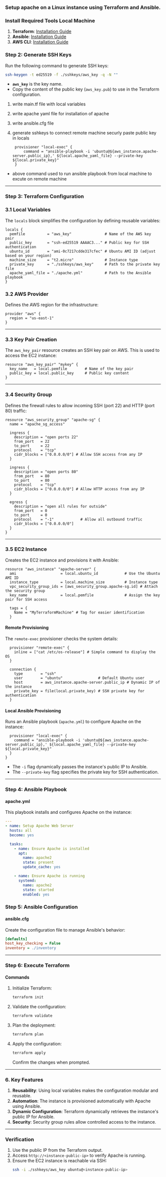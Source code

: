 ### Setup apache on a Linux instance using Terraform and Ansible.
### Install Required Tools **Local Machine**
1. **Terraform**: [Installation Guide](https://developer.hashicorp.com/terraform/tutorials/aws-get-started/install-cli)
2. **Ansible**: [Installation Guide](https://docs.ansible.com/ansible/latest/installation_guide/intro_installation.html)
3. **AWS CLI**: [Installation Guide](https://docs.aws.amazon.com/cli/latest/userguide/install-cliv2.html)

### **Step 2: Generate SSH Keys**
Run the following command to generate SSH keys:
```bash
ssh-keygen -t ed25519 -f ./sshkeys/aws_key -q -N ""
```
- **`aws_key`** is the key name. 
- Copy the content of the public key (`aws_key.pub`) to use in the Terraform configuration.


1. write main.tf file with local variables 
2. write apache yaml file for installation of apache
3. write ansible.cfg file 
4. generate sshkeys to connect remote machine securly paste public key in locals

        provisioner "local-exec" {
            command = "ansible-playbook -i 'ubuntu@${aws_instance.apache-server.public_ip},' ${local.apache_yaml_file} --private-key ${local.private_key}"
        }

 - above command used to run ansible playbook from local machine to excute on remote machine 


---
### **Step 3: Terraform Configuration**
### **3.1 Local Variables**
The `locals` block simplifies the configuration by defining reusable variables:
```hcl
locals {
  pemfile          = "aws_key"               # Name of the AWS key pair
  public_key       = "ssh-ed25519 AAAAC3..." # Public key for SSH authentication
  ubuntu_id        = "ami-0c7217cdde317cfec" # Ubuntu AMI ID (adjust based on your region)
  machine_size     = "t2.micro"              # Instance type
  private_key      = "./sshkeys/aws_key"     # Path to the private key file
  apache_yaml_file = "./apache.yml"          # Path to the Ansible playbook
}
```

### **3.2 AWS Provider**
Defines the AWS region for the infrastructure:
```hcl
provider "aws" {
  region = "us-east-1"
}
```

---

### **3.3 Key Pair Creation**
The `aws_key_pair` resource creates an SSH key pair on AWS. This is used to access the EC2 instance:
```hcl
resource "aws_key_pair" "mykey" {
  key_name   = local.pemfile        # Name of the key pair
  public_key = local.public_key     # Public key content
}
```

---

### **3.4 Security Group**
Defines the firewall rules to allow incoming SSH (port 22) and HTTP (port 80) traffic:
```hcl
resource "aws_security_group" "apache-sg" {
  name = "apache_sg_access"

  ingress {
    description = "open ports 22"
    from_port   = 22
    to_port     = 22
    protocol    = "tcp"
    cidr_blocks = ["0.0.0.0/0"] # Allow SSH access from any IP
  }

  ingress {
    description = "open ports 80"
    from_port   = 80
    to_port     = 80
    protocol    = "tcp"
    cidr_blocks = ["0.0.0.0/0"] # Allow HTTP access from any IP
  }

  egress {
    description = "open all rules for outside"
    from_port   = 0
    to_port     = 0
    protocol    = "-1"            # Allow all outbound traffic
    cidr_blocks = ["0.0.0.0/0"]
  }
}
```

---

### **3.5 EC2 Instance**
Creates the EC2 instance and provisions it with Ansible:
```hcl
resource "aws_instance" "apache-server" {
  ami                    = local.ubuntu_id            # Use the Ubuntu AMI ID
  instance_type          = local.machine_size         # Instance type
  vpc_security_group_ids = [aws_security_group.apache-sg.id] # Attach the security group
  key_name               = local.pemfile              # Assign the key pair for SSH access

  tags = {
    Name = "MyTerraformMachine" # Tag for easier identification
  }
```

#### **Remote Provisioning**
The `remote-exec` provisioner checks the system details:
```hcl
  provisioner "remote-exec" {
    inline = ["cat /etc/os-release"] # Simple command to display the OS
  }

  connection {
    type        = "ssh"
    user        = "ubuntu"                # Default Ubuntu user
    host        = aws_instance.apache-server.public_ip # Dynamic IP of the instance
    private_key = file(local.private_key) # SSH private key for authentication
  }
```

#### **Local Ansible Provisioning**
Runs an Ansible playbook (`apache.yml`) to configure Apache on the instance:
```hcl
  provisioner "local-exec" {
    command = "ansible-playbook -i 'ubuntu@${aws_instance.apache-server.public_ip},' ${local.apache_yaml_file} --private-key ${local.private_key}"
  }
}
```
- The `-i` flag dynamically passes the instance's public IP to Ansible.
- The `--private-key` flag specifies the private key for SSH authentication.

---
### **Step 4: Ansible Playbook**

#### **apache.yml**
This playbook installs and configures Apache on the instance:
```yaml
---
- name: Setup Apache Web Server
  hosts: all
  become: yes

  tasks:
    - name: Ensure Apache is installed
      apt:
        name: apache2
        state: present
        update_cache: yes

    - name: Ensure Apache is running
      systemd:
        name: apache2
        state: started
        enabled: yes
```

### **Step 5: Ansible Configuration**

#### **ansible.cfg**
Create the configuration file to manage Ansible's behavior:
```ini
[defaults]
host_key_checking = False
inventory = ./inventory
```

---
### **Step 6: Execute Terraform**

#### **Commands**
1. Initialize Terraform:
   ```bash
   terraform init
   ```
2. Validate the configuration:
   ```bash
   terraform validate
   ```
3. Plan the deployment:
   ```bash
   terraform plan
   ```
4. Apply the configuration:
   ```bash
   terraform apply
   ```
   Confirm the changes when prompted.

---


### **6. Key Features**
1. **Reusability**: Using local variables makes the configuration modular and reusable.
2. **Automation**: The instance is provisioned automatically with Apache using Ansible.
3. **Dynamic Configuration**: Terraform dynamically retrieves the instance's public IP for Ansible.
4. **Security**: Security group rules allow controlled access to the instance.

---

### **Verification**
1. Use the public IP from the Terraform output.
2. Access `http://<instance-public-ip>` to verify Apache is running.
3. Ensure the EC2 instance is reachable via SSH:
   ```bash
   ssh -i ./sshkeys/aws_key ubuntu@<instance-public-ip>
   ```
